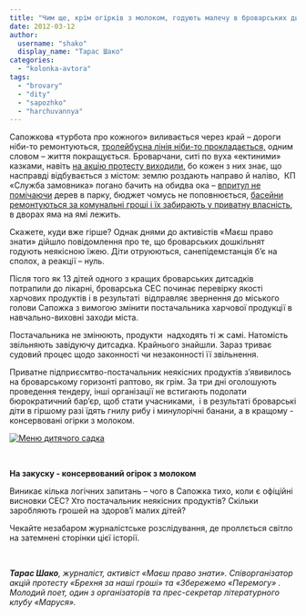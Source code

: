 ```yaml
---
title: "Чим ще, крім огірків з молоком, годують малечу в броварських дитсадках?"
date: 2012-03-12
author: 
  username: "shako"
  display_name: "Тарас Шако"
categories: 
  - "kolonka-avtora"
tags: 
  - "brovary"
  - "dity"
  - "sapozhko"
  - "harchuvannya"
---
```


Сапожкова «турбота про кожного» виливається через край – дороги ніби-то ремонтуються, [тролейбусна лінія ніби-то прокладається,](https://mpz.brovary.org/%D1%82%D1%80%D0%BE%D0%BB%D0%B5%D0%B9%D0%B1%D1%83%D1%81-%D0%BF%D0%BE%D1%80%D1%8F%D0%B4%D0%BE%D0%BA-%D0%BD%D0%B0%D0%B4%D0%B0%D0%BD%D0%BD%D1%8F-%D0%BA%D0%BE%D1%88%D1%82%D1%96%D0%B2/) одним словом – життя покращується. Броварчани, ситі по вуха «ектиними» казками, навіть [на акцію протесту виходили,](https://mpz.brovary.org/%D0%BD%D1%96-%D0%B7%D0%B0%D0%B1%D0%BE%D1%80%D0%BE%D0%BD%D0%B0-%D1%81%D1%83%D0%B4%D1%83-%D0%BD%D1%96-%D1%80%D0%B0%D0%BF%D1%82%D0%BE%D0%B2%D0%B0-%D0%B7%D0%B0%D0%BC%D0%B5%D1%82%D1%96%D0%BB%D1%8C-%D0%BD/) бо кожен з них знає, що насправді відбувається з містом: землю роздають направо й наліво,  КП «Служба замовника» погано бачить на обидва ока – [впритул не помічаючи](https://mpz.brovary.org/%D0%BA%D0%BF-%D1%81%D0%BB%D1%83%D0%B6%D0%B1%D0%B0-%D0%B7%D0%B0%D0%BC%D0%BE%D0%B2%D0%BD%D0%B8%D0%BA%D0%B0-%D0%B2%D0%B8%D0%B7%D0%BD%D0%B0%D0%BB%D0%BE-%D0%BF%D0%BE%D0%BC%D0%B8%D0%BB%D0%BA%D1%83/) дерев в парку, бюджет чомусь не поповнюється, [басейни ремонтуються за комунальні гроші і їх забирають у приватну власність](http://lb.ua/news/2011/12/12/127585_imenem_azarova.html), в дворах яма на ямі лежить.

Скажете, куди вже гірше? Однак днями до активістів «Маєш право знати» дійшло повідомлення про те, що броварських дошкільнят годують неякісною їжею. Діти отруюються, санепідемстанція б’є на сполох, а реакції – нуль.

Після того як 13 дітей одного з кращих броварських дитсадків потрапили до лікарні, броварська СЕС починає перевірку якості харчових продуктів і в результаті  відправляє звернення до міського голови Сапожка з вимогою змінити постачальника харчової продукції в навчально-виховні заходи міста.

Постачальника не змінюють, продукти  надходять ті ж самі. Натомість звільняють завідуючу дитсадка. Крайнього знайшли. Зараз триває судовий процес щодо законності чи незаконності її звільнення.

Приватне підприєсмтво-постачальник неякісних продуктів з’явивилось на броварському горизонті раптово, як грім. За три дні оголошують проведення тендеру, інші організації не встигають подолати бюрократичний бар’єр, щоб стати учасниками,  і в результаті броварські діти в гіршому разі їдять гнилу рибу і минулорічні банани, а в кращому - консервовані огірки з молоком.

[![](https://mpz.brovary.org/wp-content/uploads/2012/03/menu_kindergarden2.jpg "Меню дитячого садка")](https://mpz.brovary.org/wp-content/uploads/2012/03/menu_kindergarden2.jpg)

 

**На закуску - консервований огірок з молоком**

Виникає кілька логічних запитань – чого в Сапожка тихо, коли є офіційні висновки СЕС? Хто постачальник неякісних продуктів? Скільки заробляють грошей на здоров’ї малих дітей?

Чекайте незабаром журналістське розслідування, де проллється світло на затемнені сторінки цієї історії.

 

_**Тарас Шако**, журналіст, активіст «Маєш право знати». Співорганізатор акцій протесту «Брехня за наші гроші» та «Збережемо «Перемогу» . Молодий поет, один з організаторів та прес-секретар літературного клубу «Маруся»._
